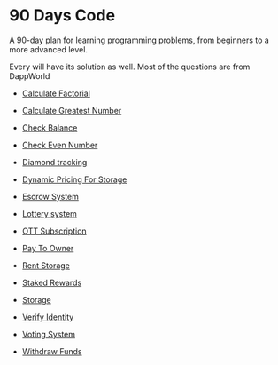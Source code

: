 # 90 Days Code
A 90-day plan for learning programming problems, from beginners to a more advanced level.

Every   will have its solution as well. Most of the  questions are from DappWorld

- [Calculate Factorial](https://github.com/VarmaKollu/Code-90/blob/main/SOLIDITY/Calculate_Factorial.md)

- [Calculate Greatest Number
](https://github.com/VarmaKollu/Code-90/blob/main/SOLIDITY/Calculate_Greatest_Number.md)

- [Check Balance](https://github.com/VarmaKollu/Code-90/blob/main/SOLIDITY/Check_Balance.md)

- [Check Even Number
](https://github.com/VarmaKollu/Code-90/blob/main/SOLIDITY/Check_Even_Number.md)

- [Diamond tracking](https://github.com/VarmaKollu/Code-90/blob/main/SOLIDITY/Diamond_tracking.md)
  
- [Dynamic Pricing For Storage](https://github.com/VarmaKollu/Code-90/blob/main/SOLIDITY/Dynamic_Pricing.md)

- [Escrow System](https://github.com/VarmaKollu/Code-90/blob/main/SOLIDITY/Escrow_System.md)
  
- [Lottery system](https://github.com/VarmaKollu/Code-90/blob/main/SOLIDITY/Lottery_System.md)

- [OTT Subscription](https://github.com/VarmaKollu/Code-90/blob/main/SOLIDITY/Subscription_Service.md)

- [Pay To Owner](https://github.com/VarmaKollu/Code-90/blob/main/SOLIDITY/Pay_To_Owner.md)

- [Rent Storage](https://github.com/VarmaKollu/Code-90/blob/main/SOLIDITY/Rent_Storage.md)

- [Staked Rewards](https://github.com/VarmaKollu/Code-90/blob/main/SOLIDITY/Stacked_Rewards.md)

- [Storage](https://github.com/VarmaKollu/Code-90/blob/main/SOLIDITY/Storage_Smart_Contract.md)

- [Verify Identity](https://github.com/VarmaKollu/Code-90/blob/main/SOLIDITY/Verify_Identity.md)

- [Voting System](https://github.com/VarmaKollu/Code-90/blob/main/SOLIDITY/Voting_System.md)

- [Withdraw Funds](https://github.com/VarmaKollu/Code-90/blob/main/SOLIDITY/Withdraw_Funds.md)









